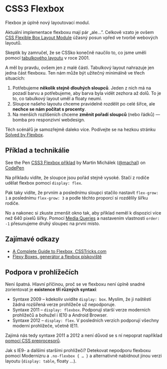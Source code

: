 CSS3 Flexbox
============
    
Flexbox je úplně nový layoutovací modul.

Aktuální implementace flexboxu mají pár „ale…”. Celkově vzato je ovšem [CSS Flexible Box Layout Module](http://www.w3.org/TR/css3-flexbox/) úžasný posun vpřed ve tvorbě webových layoutů.

Skeptik by zamručel, že se CSSko konečně naučilo to, co jsme uměli pomocí [tabulkového layoutu](http://www.jakpsatweb.cz/tabulky-design.html) v roce 2001. 

A měl by pravdu, ovšem jen z malé části. Tabulkový layout nahrazuje jen jedna část flexboxu. Ten nám může být užitečný minimálně ve třech situacích:

1. Potřebujeme **několik stejně dlouhých sloupců**. Jeden z nich má na pozadí barvu a potřebujeme, aby barva byla vidět zezhora až dolů. To je to, co tabulkový layout uměl a floaty neumí.
2. Sloupce našeho layoutu chceme pravidelně rozdělit po celé šířce, ale **nechce se nám počítat s procenty**.
3. Na menších rozlišeních chceme **změnit pořadí sloupců** (nebo řádků) — bomba pro responzivní webdesign.

Těch scénářů je samozřejmě daleko více. Podívejte se na hezkou stránku [Solved by Flexbox](http://philipwalton.github.io/solved-by-flexbox/).


Příklad a technikálie
---------------------
  
<p data-height="158" data-theme-id="502" data-slug-hash="LhGuD" data-user="machal" data-default-tab="result" class='codepen'>See the Pen <a href='http://codepen.io/machal/pen/LhGuD'>CSS3 Flexbox příklad</a> by Martin Michálek (<a href='http://codepen.io/machal'>@machal</a>) on <a href='http://codepen.io'>CodePen</a></p>
<script async src="http://codepen.io/assets/embed/ei.js"></script>

Na příkladu vidíte, že sloupce jsou pořád stejně vysoké. Stačí z rodiče udělat flexbox pomocí `display: flex`.

Pak taky vidíte, že prvním a poslednímu sloupci stačilo nastavit `flex-grow: 1` a poslednímu `flex-grow: 3` a podle těchto proporcí si rozdělily šířku rodiče.

No a nakonec si zkuste zmenšit okno tak, aby příklad neměl k dispozici více než 640 pixelů šířky. Pomocí [Media Queries](css3-media-queries.md) a nastavením vlastnosti `order: -1` přesunujeme druhý sloupec na první místo.   


Zajímavé odkazy
---------------

- [A Complete Guide to Flexbox, CSSTricks.com](http://css-tricks.com/snippets/css/a-guide-to-flexbox/)
- [Flexy Boxes, generátor a flexbox pískoviště](http://the-echoplex.net/flexyboxes/)


Podpora v prohlížečích
----------------------

Není špatná. Hlavní příčinou, proč se ve flexboxu není úplně snadné zorientovat je **existence tří různých syntaxí**:

* Syntaxe 2009 – kdekoliv uvidíte `display: box`. Myslím, že ji naštěstí žádná rozšířená verze prohlížeče už nepodporuje.
* Syntaxe 2011 – `display: flexbox`. Podporují starší verze moderních prohlížečů a bohužel i IE10 a Android Browser.
* Syntaxe 2012 – `display: flex`. V posledních verzích podporují všechny moderní prohlížeče, včetně IE11.

Zajímá nás tedy syntaxe 2011 a 2012 a není důvod se s ní nepoprat například [pomocí CSS preprocesorů](http://css-tricks.com/using-flexbox/).

Jak s IE9- a dalšími staršími prohlížeči? Detekovat nepodporu flexboxu pomocí Modernizru a `.no-flexbox { … }` a alternativně nabídnout jinou verzi layoutu (`display: table`, floaty …).




